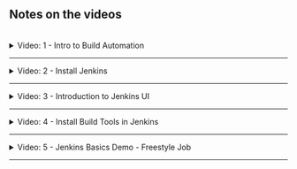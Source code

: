 ## Notes on the videos
<br />

<details>
<summary>Video: 1 - Intro to Build Automation</summary>
<br />

Every time you push code changes to the remote git repository, the following steps should be executed automatically:

- checkout the source code
- build the application
- run tests
- build artifacts (e.g. docker image)
- publish artifacts (e.g. to docker registry) -> CI
- deploy artifacts -> CD
- (send notifications)
- (...)

All of these tasks can be controlled/managed by a build automation tool like [Jenkins](https://www.jenkins.io/). There are other similar tools like [Travis](https://www.travis-ci.com/), [GitLab](https://about.gitlab.com/), [Bamboo](https://www.atlassian.com/de/software/bamboo), [TeamCity](https://www.jetbrains.com/teamcity), etc.

</details>

*****

<details>
<summary>Video: 2 - Install Jenkins</summary>
<br />

### Install Jenkins as a Docker container

**Create a Droplet on DigitalOcean**

Login to your DigitalOcean account an create a new Droplet (4GB RAM). Jenkins needs at least 1GB RAM. Change the Droplet's name to something like 'jenkins-server' and attach a firewall rule-set to it opening port 22 for SSH from your machine's IP address and port 8080 (Type=Custom) for Jenkins from all IP addresses.

SSH into the Droplet (`ssh root@<droplet-ip>`) and install Docker (since we want to run Jenkins in a Docker container):
```sh
apt update
apt install docker.io
```

Start Jenkins in a Docker container:
```sh
docker run -p 8080:8080 -p 50000:50000 -d -v jenkins_home:/var/jenkins_home jenkins/jenkins:lts
# Jenkins master and worker nodes communicate over port 50000
```

Copy the initial administrator password:
```sh
# in the docker container
docker exec -it <container-id> bash
cat /var/jenkins_home/secrets/initialAdminPassword

# or directly on the host
docker volume inspect jenkins_home
# the path is displayed as "Mountpoint" -> /var/lib/docker/volumes/jenkins_home/_data
cat /var/lib/docker/volumes/jenkins_home/_data/secrets/initialAdminPassword
```

Open Jenkins in the browser under `http://<droplet-ip>:8080`, enter the initial administrator password and install the suggested plugins. After creating a first admin user, the initialization of Jenkins is done and the welcome screen is displayed.

</details>

*****

<details>
<summary>Video: 3 - Introduction to Jenkins UI</summary>
<br />

- **Administrators** see the "Manage Jenkins" section, from where they can set up Jenkins clusters, install plugins, create users, backup data etc.
- **Users** use the "New Item" section to create jobs, and pipelines to run the required workflows.

</details>

*****

<details>
<summary>Video: 4 - Install Build Tools in Jenkins</summary>
<br />

To execute maven builds or run npm tests, these tools have to be installed. There are two ways to install tools used by Jenkins:
- install a plugin for that tool (through the Jenkins UI)
- install the tool directly on the server on which Jenkins is running (or in the container if Jenkins is running inside a container)

### Configure Maven Plugin
For most of the usual build tools a related plugin is already installed. For Maven this is the case to. So we just have to configure the already installed plugin.

Go to the "Manage Jenkins" section and click on "Global Tool Configuration".
Click on the "Add Maven" buttton, enter a name (e.g. maven-3.6) and click on "Save". Now you have the maven command available in all Jenkins jobs.

### Install npm and Node in the Jenkins container
Enter the docker container as root user (because we need the privilege to install tools):
```sh
docker exec -u 0 -it <container-id> bash
```

To , execute `cat /etc/issue`.

Install curl:
```sh
apt update
apt install curl
````

Install node:
```sh
# get information about the current Linux distribution
cat /etc/issue 
# => e.g. 'Debian GNU/Linux 9 \n \l'

# lookup the matching URL to download a node install script and execute the following curl command
curl -sL https://deb.nodesource.com/setup_10.x -o nodesource_setup.sh

# execute the install script and install node and npm
bash nodesource_setup.sh
apt install nodejs
```

</details>

*****

<details>
<summary>Video: 5 - Jenkins Basics Demo - Freestyle Job</summary>
<br />

## Create simple freestyle job 
Click on "New Item" and enter a name for the new job (e.g. my-job). Select "Freestyle Project" and click "Ok".\
Under the "Build" section at the bottom, select "Execute shell" from the drop down list. You can execute any shell command you would also be able to execute directly on the shell of the server/container where Jenkins is installed. Enter the command `npm --version`.\
Add another build step from the drop down: "Invoke top-level Maven targets". Select the version (only maven-3.6 is available) and enter the "goal" `--version`. Click "Save" to save the freestyle job.

In the Jenkins main view (click "Jenkins" at the top left of the screen) you see the new job called "my-job". Click on it and click on "Build Now" in the menu on the left. When the build has finished, click on the build item (build number) on the bottom left and then on "Console Output" in menu on the left to see the output of the two commands (`npm --version` and `mvn --version`).

## Plugin configuration
In order for a tool to appear in the list of available build tools, it has to be installed as a plugin first. Go to the Jenkins main view, select "Manage Jenkins" > "Manage Plugins" > "Available" and search for 'nodejs', select it and click on "Install without restart".\
Go to "Jenkins" > "Manage Jenkins" > "Global Tool Configuration" where you will find the additional NodeJS build tool. To make it available in build jobs, you first have to configure it. Click on "Add NodeJS" and configure it similar to how you configured the maven plugin before.

## Configure Git Repository
Go to "Jenkins" > "my-job" > "Configure" > "Source Code Management" and select the "Git" radio button. Enter the repository URL and select the credentials. If you don't have configured the credentials yet, you can add them by clicking the "Add" drop down and selecting "Jenkins". This will open a dialog where you can add the credentials for the repository. Select the kind "Username with password", enter the credentials, enter an ID (e.g. gitlab-credentials) and click on "Add". Now the credentials are available in the drop down, so select them and finish by clicking on "Save" at the bottom.

If you run the build again and read the console output, you can see that Jenkins fetched the content of the repository before executing the build commands.

## Jenkins Directory Structure
- The job related files (like for example build log files) are stored in /var/jenkins_home/jobs/my-job.
- The sources checked out from the git repository are stores in /var/jenkins_home/workspace/my-job.

## Do something from Git Repo in Jenkins Job
If the checked out files contain a shell script `<script-file.sh>`, it can be executed during the build. Go to "Jenkins" > "my-job" > "Configure" > "Build" and add the command to execute the shell script ("Execute shell" > "Command": `./<script-file.sh>`). For Jenkins to have the permissions to execute the script, you have to provide them first (`chmod +x <script-file.sh>`).

## Run Tests and build Java Application
Create a new freestyle job (called 'java-maven-build'). Configure the git repository URL and add two maven plugin build steps executing the goals `test` and then `package`. After the build has run, you can find the jar file under /var/jenkins_home/workspace/java-maven-build/target.

</details>

*****